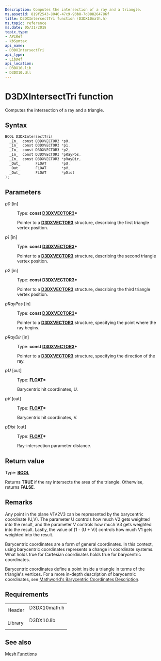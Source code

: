 ```yaml
---
Description: Computes the intersection of a ray and a triangle.
ms.assetid: 819f2543-8046-47c9-93b8-7d888264786f
title: D3DXIntersectTri function (D3DX10math.h)
ms.topic: reference
ms.date: 05/31/2018
topic_type: 
- APIRef
- kbSyntax
api_name: 
- D3DXIntersectTri
api_type: 
- LibDef
api_location: 
- D3DX10.lib
- D3DX10.dll
---
```


# D3DXIntersectTri function

Computes the intersection of a ray and a triangle.

## Syntax


```C++
BOOL D3DXIntersectTri(
  _In_  const D3DXVECTOR3 *p0,
  _In_  const D3DXVECTOR3 *p1,
  _In_  const D3DXVECTOR3 *p2,
  _In_  const D3DXVECTOR3 *pRayPos,
  _In_  const D3DXVECTOR3 *pRayDir,
  _Out_       FLOAT       *pU,
  _Out_       FLOAT       *pV,
  _Out_       FLOAT       *pDist
);
```



## Parameters

<dl> <dt>

*p0* \[in\]
</dt> <dd>

Type: **const [**D3DXVECTOR3**](../direct3d9/d3dxvector3.md)\***

Pointer to a [**D3DXVECTOR3**](d3d10-d3dxvector3.md) structure, describing the first triangle vertex position.

</dd> <dt>

*p1* \[in\]
</dt> <dd>

Type: **const [**D3DXVECTOR3**](../direct3d9/d3dxvector3.md)\***

Pointer to a [**D3DXVECTOR3**](d3d10-d3dxvector3.md) structure, describing the second triangle vertex position.

</dd> <dt>

*p2* \[in\]
</dt> <dd>

Type: **const [**D3DXVECTOR3**](../direct3d9/d3dxvector3.md)\***

Pointer to a [**D3DXVECTOR3**](d3d10-d3dxvector3.md) structure, describing the third triangle vertex position.

</dd> <dt>

*pRayPos* \[in\]
</dt> <dd>

Type: **const [**D3DXVECTOR3**](../direct3d9/d3dxvector3.md)\***

Pointer to a [**D3DXVECTOR3**](d3d10-d3dxvector3.md) structure, specifying the point where the ray begins.

</dd> <dt>

*pRayDir* \[in\]
</dt> <dd>

Type: **const [**D3DXVECTOR3**](../direct3d9/d3dxvector3.md)\***

Pointer to a [**D3DXVECTOR3**](d3d10-d3dxvector3.md) structure, specifying the direction of the ray.

</dd> <dt>

*pU* \[out\]
</dt> <dd>

Type: **[**FLOAT**](../winprog/windows-data-types.md)\***

Barycentric hit coordinates, U.

</dd> <dt>

*pV* \[out\]
</dt> <dd>

Type: **[**FLOAT**](../winprog/windows-data-types.md)\***

Barycentric hit coordinates, V.

</dd> <dt>

*pDist* \[out\]
</dt> <dd>

Type: **[**FLOAT**](../winprog/windows-data-types.md)\***

Ray-intersection parameter distance.

</dd> </dl>

## Return value

Type: **[**BOOL**](../winprog/windows-data-types.md)**

Returns **TRUE** if the ray intersects the area of the triangle. Otherwise, returns **FALSE**.

## Remarks

Any point in the plane V1V2V3 can be represented by the barycentric coordinate (U,V). The parameter U controls how much V2 gets weighted into the result, and the parameter V controls how much V3 gets weighted into the result. Lastly, the value of \[1 - (U + V)\] controls how much V1 gets weighted into the result.

Barycentric coordinates are a form of general coordinates. In this context, using barycentric coordinates represents a change in coordinate systems. What holds true for Cartesian coordinates holds true for barycentric coordinates.

Barycentric coordinates define a point inside a triangle in terms of the triangle's vertices. For a more in-depth description of barycentric coordinates, see [Mathworld's Barycentric Coordinates Description](https://mathworld.wolfram.com/BarycentricCoordinates.html).

## Requirements



|                    |                                                                                         |
|--------------------|-----------------------------------------------------------------------------------------|
| Header<br/>  | <dl> <dt>D3DX10math.h</dt> </dl> |
| Library<br/> | <dl> <dt>D3DX10.lib</dt> </dl>   |



## See also

<dl> <dt>

[Mesh Functions](d3d10-graphics-reference-d3dx10-functions-mesh.md)
</dt> </dl>

 

 